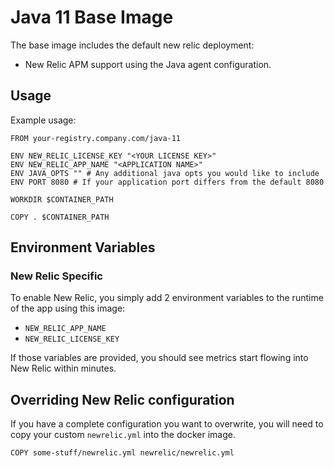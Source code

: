 # Java 11 Base Image

The base image includes the default new relic deployment:

* New Relic APM support using the Java agent configuration.

## Usage

Example usage:

```
FROM your-registry.company.com/java-11

ENV NEW_RELIC_LICENSE_KEY "<YOUR LICENSE KEY>"
ENV NEW_RELIC_APP_NAME "<APPLICATION NAME>"
ENV JAVA_OPTS "" # Any additional java opts you would like to include
ENV PORT 8080 # If your application port differs from the default 8080

WORKDIR $CONTAINER_PATH

COPY . $CONTAINER_PATH
```

## Environment Variables

### New Relic Specific

To enable New Relic, you simply add 2 environment variables to the runtime of the app using this image:

* `NEW_RELIC_APP_NAME`
* `NEW_RELIC_LICENSE_KEY`

If those variables are provided, you should see metrics start flowing into New Relic within minutes.

## Overriding New Relic configuration

If you have a complete configuration you want to overwrite, you will need to copy your custom `newrelic.yml` into the docker image.

```
COPY some-stuff/newrelic.yml newrelic/newrelic.yml
```
